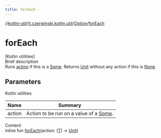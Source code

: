 ```yaml
---
title: forEach -
---
```

//[kotlin-util](../../index.md)/[it.czerwinski.kotlin.util](../index.md)/[Option](index.md)/[forEach](for-each.md)



# forEach  
[Kotlin utilities]  
Brief description  
Runs [action]() if this is a [Some](../-some/index.md). Returns [Unit](https://kotlinlang.org/api/latest/jvm/stdlib/kotlin/-unit/index.html) without any action if this is [None](../-none/index.md).  
  


## Parameters  
  
Kotlin utilities  
  
|  Name|  Summary| 
|---|---|
| action| Action to be run on a value of a [Some](../-some/index.md).
  
  
Content  
inline fun [forEach](for-each.md)(action: ([T](index.md)) -> [Unit](https://kotlinlang.org/api/latest/jvm/stdlib/kotlin/-unit/index.html))  



